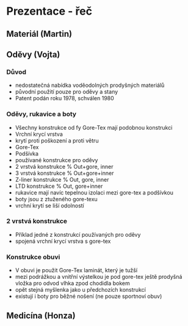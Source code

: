 # Prezentace - řeč

## Materiál (Martin)


## Oděvy (Vojta)

### Důvod

 - nedostatečná nabídka voděodolných prodyšných materiálů
 - původní použití pouze pro oděvy a stany
 - Patent podán roku 1978, schválen 1980
	
### Oděvy, rukavice a boty
	
 - Všechny konstrukce od fy Gore-Tex mají podobnou konstrukci
  - Vrchní krycí vrstva
   - krytí proti poškození a proti větru
  - Gore-Tex 
  - Podšívka
 - používané konstrukce pro oděvy	
  - 2 vrstvá konstrukce % Out+gore, inner
  - 3 vrstvá konstrukce % Out+gore+inner
  - Z-liner konstrukce % Out, gore, inner
  - LTD konstrukce % Out, gore+inner
 - rukavice mají navíc tepelnou izolaci mezi gore-tex a podšívkou
 - boty jsou z ztuženého gore-texu
 - vrchní krytí se liší odolností

### 2 vrstvá konstrukce
	
 - Příklad jedné z konstrukcí používaných pro oděvy
 - spojená vrchní krycí vrstva s gore-tex

### Konstrukce obuvi

 - V obuvi je použit Gore-Tex laminát, který je tužší
 - mezi podrážkou a vnitřní výstelkou je pod gore-tex ještě prodyšná vložka pro odvod vlhka zpod chodidla bokem
 - opět stejná myšlenka jako u předchozích konstrukcí
 - existují i boty pro běžné nošení (ne pouze sportnoví obuv)		

## Medicína (Honza)
